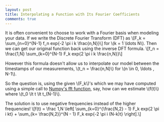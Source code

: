```yaml
---
layout: post
title: Interpolating a Function with Its Fourier Coefficients
comments: true
---
```

It is often convenient to choose to work with a Fourier basis when modeling your data.
If we write the Discrete Fourier Transform (DFT) as 
\\[F_k = \sum_{n=0}^{N-1} f_n exp{-2 \pi i k \frac{n,N}}\\]
for \\(k = 1 \ldots N\\). Then we can get our original function back using the inverse DFT formula. 
\\[f_n = \frac{1,N} \sum_{k=0}^{N-1} F_k exp{2 \pi i k \frac{n,N}}\\]

However this formula doesn't allow us to interpolate our model between the timestamps of our measurements, 
\\(t_n = \frac{n,N}\\) for \\(n \in 0, \ldots , N-1\\).

So the question is, using the given \\(F_k\\)'s which we may have computed using a simple 
call to [Numpy's fft function](http://docs.scipy.org/doc/numpy/reference/routines.fft.html), say, 
how can we estimate \\(f(t)\\) where \\(t_0 \lt t \lt t_{N-1}\\).

The solution is to use negative frequencies instead of the higher frequencies!
\\[f(t) = \frac 1,N \left[ \sum_{k=0}^{\frac{N,2} - 1} F_k exp{2 \pi i kt} + \sum_{k= \frac{N,2}}^{N - 1} F_k exp{-2 \pi i (N-k)t} \right].\\]
